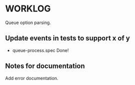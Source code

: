 # WORKLOG

Queue option parsing.

## Update events in tests to support x of y

*   queue-process.spec Done!

## Notes for documentation

Add error documentation.
